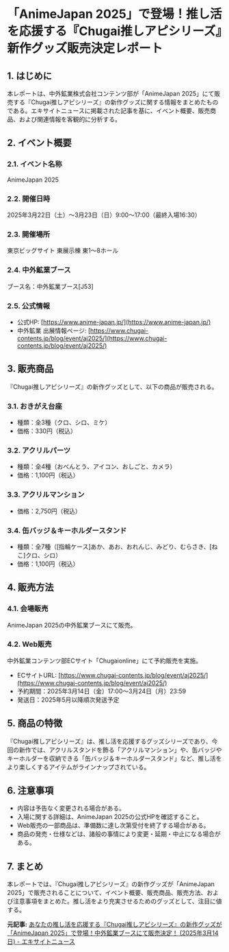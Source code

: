 # 「AnimeJapan 2025」で登場！推し活を応援する『Chugai推しアピシリーズ』新作グッズ販売決定レポート

## 1. はじめに

本レポートは、中外鉱業株式会社コンテンツ部が「AnimeJapan 2025」にて販売する『Chugai推しアピシリーズ』の新作グッズに関する情報をまとめたものである。エキサイトニュースに掲載された記事を基に、イベント概要、販売商品、および関連情報を客観的に分析する。

## 2. イベント概要

### 2.1. イベント名称

AnimeJapan 2025

### 2.2. 開催日時

2025年3月22日（土）～3月23日（日）9:00～17:00（最終入場16:30）

### 2.3. 開催場所

東京ビッグサイト 東展示棟 東1～8ホール

### 2.4. 中外鉱業ブース

ブース名：中外鉱業ブース[J53]

### 2.5. 公式情報

* 公式HP: [https://www.anime-japan.jp/](https://www.anime-japan.jp/)
* 中外鉱業 出展情報ページ: [https://www.chugai-contents.jp/blog/event/aj2025/](https://www.chugai-contents.jp/blog/event/aj2025/)

## 3. 販売商品

『Chugai推しアピシリーズ』の新作グッズとして、以下の商品が販売される。

### 3.1. おきがえ台座

* 種類：全3種（クロ、シロ、ミケ）
* 価格：330円（税込）

### 3.2. アクリルパーツ

* 種類：全4種（おべんとう、アイコン、おしごと、カメラ）
* 価格：1,100円（税込）

### 3.3. アクリルマンション

* 価格：2,750円（税込）

### 3.4. 缶バッジ＆キーホルダースタンド

* 種類：全7種（[指輪ケース]あか、あお、おれんじ、みどり、むらさき、[ねこ]クロ、シロ）
* 価格：1,100円（税込）

## 4. 販売方法

### 4.1. 会場販売

AnimeJapan 2025の中外鉱業ブースにて販売。

### 4.2. Web販売

中外鉱業コンテンツ部ECサイト「Chugaionline」にて予約販売を実施。

* ECサイトURL: [https://www.chugai-contents.jp/blog/event/aj2025/](https://www.chugai-contents.jp/blog/event/aj2025/)
* 予約期間：2025年3月14日（金）17:00～3月24日（月）23:59
* 発送日：2025年5月以降順次発送予定

## 5. 商品の特徴

『Chugai推しアピシリーズ』は、推し活を応援するグッズシリーズであり、今回の新作では、アクリルスタンドを飾る「アクリルマンション」や、缶バッジやキーホルダーを収納できる「缶バッジ＆キーホルダースタンド」など、推し活をより楽しくするアイテムがラインナップされている。

## 6. 注意事項

* 内容は予告なく変更される場合がある。
* 入場に関する詳細は、AnimeJapan 2025の公式HPを確認すること。
* Web販売の一部商品は、準備数に達し次第受付を終了する場合がある。
* 商品の発売・仕様などは、諸般の事情により変更・延期・中止になる場合がある。

## 7. まとめ

本レポートでは、『Chugai推しアピシリーズ』の新作グッズが「AnimeJapan 2025」で販売されることについて、イベント概要、販売商品、販売方法、および注意事項をまとめた。推し活をより充実させるためのグッズとして、注目に値する。


**元記事:** [あなたの推し活を応援する『Chugai推しアピシリーズ』の新作グッズが「AnimeJapan 2025」で登場！中外鉱業ブースにて販売決定！ (2025年3月14日) - エキサイトニュース](https://www.excite.co.jp/news/article/Prtimes_2025-03-14-59072-642/)